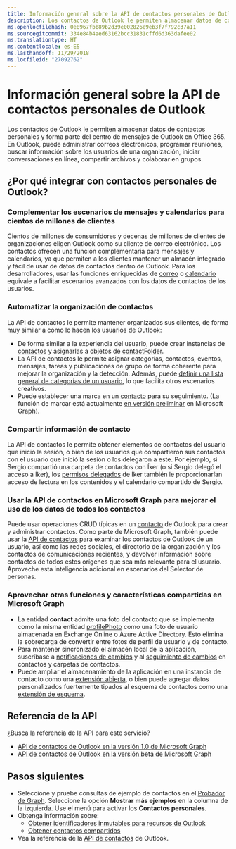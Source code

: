 ```yaml
---
title: Información general sobre la API de contactos personales de Outlook
description: Los contactos de Outlook le permiten almacenar datos de contactos personales y forma parte del centro de mensajes de Outlook en Office 365. En Outlook, puede administrar correos electrónicos, programar reuniones, buscar información sobre los usuarios de una organización, iniciar conversaciones en línea, compartir archivos y colaborar en grupos.
ms.openlocfilehash: 0e8967fbb89b2d39e002826e9eb3f7f792c37a11
ms.sourcegitcommit: 334e84b4aed63162bcc31831cffd6d363dafee02
ms.translationtype: HT
ms.contentlocale: es-ES
ms.lasthandoff: 11/29/2018
ms.locfileid: "27092762"
---
```

# <a name="outlook-personal-contacts-api-overview"></a>Información general sobre la API de contactos personales de Outlook

Los contactos de Outlook le permiten almacenar datos de contactos personales y forma parte del centro de mensajes de Outlook en Office 365. En Outlook, puede administrar correos electrónicos, programar reuniones, buscar información sobre los usuarios de una organización, iniciar conversaciones en línea, compartir archivos y colaborar en grupos.

## <a name="why-integrate-with-outlook-personal-contacts"></a>¿Por qué integrar con contactos personales de Outlook?

### <a name="complement-messaging-and-calendaring-scenarios-for-hundreds-of-millions-of-customers"></a>Complementar los escenarios de mensajes y calendarios para cientos de millones de clientes

Cientos de millones de consumidores y decenas de millones de clientes de organizaciones eligen Outlook como su cliente de correo electrónico. Los contactos ofrecen una función complementaria para mensajes y calendarios, ya que permiten a los clientes mantener un almacén integrado y fácil de usar de datos de contactos dentro de Outlook. Para los desarrolladores, usar las funciones enriquecidas de [correo](outlook-mail-concept-overview.md) o [calendario](outlook-calendar-concept-overview.md) equivale a facilitar escenarios avanzados con los datos de contactos de los usuarios.


### <a name="automate-contact-organization"></a>Automatizar la organización de contactos

La API de contactos le permite mantener organizados sus clientes, de forma muy similar a cómo lo hacen los usuarios de Outlook:

- De forma similar a la experiencia del usuario, puede crear instancias de [contactos](/graph/api/resources/contact?view=graph-rest-1.0) y asignarlas a objetos de [contactFolder](/graph/api/resources/contactfolder?view=graph-rest-1.0).
- La API de contactos le permite asignar categorías, contactos, eventos, mensajes, tareas y publicaciones de grupo de forma coherente para mejorar la organización y la detección. Además, puede [definir una lista general de categorías de un usuario](/graph/api/outlookuser-post-mastercategories?view=graph-rest-1.0), lo que facilita otros escenarios creativos.
- Puede establecer una marca en un [contacto](/graph/api/resources/contact?view=graph-rest-1.0) para su seguimiento. (La función de marcar está actualmente [en versión preliminar](versioning-and-support.md#beta-version) en Microsoft Graph).


### <a name="share-contact-information"></a>Compartir información de contacto

La API de contactos le permite obtener elementos de contactos del usuario que inició la sesión, o bien de los usuarios que compartieron sus contactos con el usuario que inició la sesión o los delegaron a este. Por ejemplo, si Sergio compartió una carpeta de contactos con Íker (o si Sergio delegó el acceso a Íker), los [permisos delegados](permissions-reference.md#delegated-permissions-application-permissions-and-effective-permissions) de Íker también le proporcionarían acceso de lectura en los contenidos y el calendario compartido de Sergio.


### <a name="leverage-people-api-in-microsoft-graph-to-make-better-use-of-all-people-data"></a>Usar la API de contactos en Microsoft Graph para mejorar el uso de los datos de todos los contactos

Puede usar operaciones CRUD típicas en un [contacto](/graph/api/resources/contact?view=graph-rest-1.0) de Outlook para crear y administrar contactos. Como parte de Microsoft Graph, también puede usar la [API de contactos](people-example.md) para examinar los contactos de Outlook de un usuario, así como las redes sociales, el directorio de la organización y los contactos de comunicaciones recientes, y devolver información sobre contactos de todos estos orígenes que sea más relevante para el usuario. Aproveche esta inteligencia adicional en escenarios del Selector de personas.


### <a name="take-advantage-of-other-shared-features-and-conveniences-in-microsoft-graph"></a>Aprovechar otras funciones y características compartidas en Microsoft Graph

- La entidad **contact** admite una foto del contacto que se implementa como la misma entidad [profilePhoto](/graph/api/resources/profilephoto?view=graph-rest-1.0) como una foto de usuario almacenada en Exchange Online o Azure Active Directory. Esto elimina la sobrecarga de convertir entre fotos de perfil de usuario y de contacto.
- Para mantener sincronizado el almacén local de la aplicación, suscríbase a [notificaciones de cambios](/graph/api/resources/webhooks?view=graph-rest-1.0) y al [seguimiento de cambios](delta-query-overview.md) en contactos y carpetas de contactos.
- Puede ampliar el almacenamiento de la aplicación en una instancia de contacto como una [extensión abierta](extensibility-overview.md#open-extensions), o bien puede agregar datos personalizados fuertemente tipados al esquema de contactos como una [extensión de esquema](extensibility-overview.md#schema-extensions).

## <a name="api-reference"></a>Referencia de la API
¿Busca la referencia de la API para este servicio?

- [API de contactos de Outlook en la versión 1.0 de Microsoft Graph](/graph/api/resources/contact?view=graph-rest-1.0)
- [API de contactos de Outlook en la versión beta de Microsoft Graph](/graph/api/resources/contact?view=graph-rest-beta)

## <a name="next-steps"></a>Pasos siguientes

- Seleccione y pruebe consultas de ejemplo de contactos en el [Probador de Graph](https://developer.microsoft.com/graph/graph-explorer/?request=me%2Fcontacts&version=v1.0). Seleccione la opción **Mostrar más ejemplos** en la columna de la izquierda. Use el menú para activar los **Contactos personales**.
- Obtenga información sobre:
  - [Obtener identificadores inmutables para recursos de Outlook](outlook-immutable-id.md)
  - [Obtener contactos compartidos](outlook-get-shared-contacts-folders.md)
- Vea la referencia de la [API de contactos](/graph/api/resources/contact?view=graph-rest-1.0) de Outlook.

